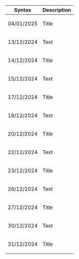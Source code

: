 | Syntax | Description |
| --- | ----------- |
| <p>04/01/2025</p> | Title |
| <p>13/12/2024</p> | Text |
| <p>14/12/2024</p> | Title |
| <p>15/12/2024</p> | Text |
| <p>17/12/2024</p> | Title |
| <p>18/12/2024</p> | Text |
| <p>20/12/2024</p> | Title |
| <p>22/12/2024</p> | Text |
| <p>23/12/2024</p> | Title |
| <p>26/12/2024</p> | Text |
| <p>27/12/2024</p> | Title |
| <p>30/12/2024</p> | Text |
| <p>31/12/2024</p> | Title |
